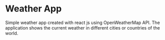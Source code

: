 # Weather App
Simple weather app created with react js using OpenWeatherMap API. The application shows the current weather in different cities or countries of the world.
